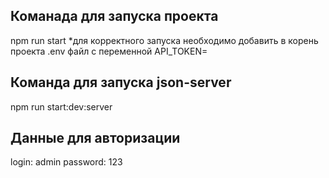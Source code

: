 ## Команада для запуска проекта

npm run start
*для корректного запуска необходимо добавить в корень проекта .env файл с переменной API_TOKEN=<your api token>

## Команда для запуска json-server

npm run start:dev:server

## Данные для авторизации

login: admin
password: 123
